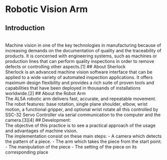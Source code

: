 # Robotic Vision Arm
## Introduction
<br>
Machine vision in one of the key technologies in manufacturing because of increasing demands on the documentation of quality and the traceability of products. It is concerned with engineering systems, such as machines or production lines that can perform quality inspections in order to remove defects or controlling other aspects.[1]
## About Sherlock
<br>
Sherlock is an advanced machine vision software interface that can be applied to a wide variety of automated inspection applications. It offers maximum design flexibility and provides a rich suite of proven tools and capabilities that have been deployed in thousands of installations worldwide.[2]
## About the Robot Arm 
<br>
The AL5A robotic arm delivers fast, accurate, and repeatable movement. The robot features: base rotation, single plane shoulder, elbow, wrist motion, a functional gripper, and optional wrist rotate all this controlled by SSC-32 Servo Controller via serial communication to the computer and the camera.[3][4]
## Development​:
<br>
The objective of this practice is to see a practical approach of the usage and advantages of machine vision.
<br>
The implementation consist on these main steps:
- A camera which detects the pattern of a piece.
- The arm which takes the piece from the start point.
- The manipulation of the piece
- The setting of the piece on its corresponding place
